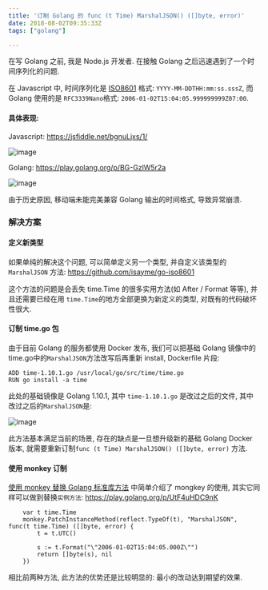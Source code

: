 ```yaml
---
title: '订制 Golang 的 func (t Time) MarshalJSON() ([]byte, error)'
date: 2018-08-02T09:35:33Z
tags: ["golang"]

---
```


在写 Golang 之前, 我是 Node.js 开发者. 在接触 Golang 之后迅速遇到了一个时间序列化的问题.

在 Javascript 中, 时间序列化是 [ISO8601](https://developer.mozilla.org/en-US/docs/Web/JavaScript/Reference/Global_Objects/Date/toISOString) 格式: `YYYY-MM-DDTHH:mm:ss.sssZ`, 而Golang 使用的是 `RFC3339Nano`格式: `2006-01-02T15:04:05.999999999Z07:00`.

#### 具体表现: 
Javascript: https://jsfiddle.net/bgnuLjxs/1/

![image](https://user-images.githubusercontent.com/1747852/43574565-17f12ab6-9677-11e8-8fb6-39c7d0854f81.png)

Golang: https://play.golang.org/p/BG-GzlW5r2a

![image](https://user-images.githubusercontent.com/1747852/43574578-1ece1114-9677-11e8-82d4-8e208962a01d.png)

由于历史原因, 移动端未能完美兼容 Golang 输出的时间格式, 导致异常崩溃.

### 解决方案
#### 定义新类型
如果单纯的解决这个问题, 可以简单定义另一个类型, 并自定义该类型的 `MarshalJSON` 方法: https://github.com/isayme/go-iso8601

这个方法的问题是会丢失 time.Time 的很多实用方法(如 After / Format 等等), 并且还需要已经在用 `time.Time`的地方全部更换为新定义的类型, 对既有的代码破坏性很大.

#### 订制 time.go 包
由于目前 Golang 的服务都使用 Docker 发布, 我们可以把基础 Golang 镜像中的time.go中的`MarshalJSON`方法改写后再重新 install, Dockerfile 片段:
```
ADD time-1.10.1.go /usr/local/go/src/time/time.go
RUN go install -a time
```
此处的基础镜像是 Golang 1.10.1, 其中 `time-1.10.1.go` 是改过之后的文件, 其中改过之后的`MarshalJSON`是:

![image](https://user-images.githubusercontent.com/1747852/43575123-93fff4d8-9678-11e8-9cc5-b6cfadc45806.png)

此方法基本满足当前的场景, 存在的缺点是一旦想升级新的基础 Golang Docker 版本, 就需要重新订制`func (t Time) MarshalJSON() ([]byte, error)` 方法.

#### 使用 monkey 订制
[使用 monkey 替换 Golang 标准库方法](https://github.com/isayme/blog/issues/20) 中简单介绍了 mongkey 的使用, 其实它同样可以做到替换`实例方法`:
https://play.golang.org/p/UtF4uHDC9nK
```
	var t time.Time
	monkey.PatchInstanceMethod(reflect.TypeOf(t), "MarshalJSON", func(t time.Time) ([]byte, error) {
		t = t.UTC()

		s := t.Format("\"2006-01-02T15:04:05.000Z\"")
		return []byte(s), nil
	})
```

相比前两种方法, 此方法的优势还是比较明显的: 最小的改动达到期望的效果.